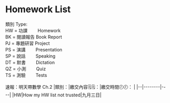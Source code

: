 # Homework List
類別 Type:
<br/>HW = 功課　　 Homework
<br/>BK = 閱讀報告 Book Report
<br/>PJ = 專題研習 Project
<br/>PS = 演講　　 Presentation
<br/>SP = 說話　　 Speaking
<br/>DT = 默書　　 Dictation
<br/>QZ = 小測　　 Quiz
<br/>TS = 測驗　　 Tests
<br/>
<br/></h4>速報：明天帶數學 Ch.2
|類別：|繳交內容🗒️🗒️：|繳交時間🕗🕗： |
|--|--------|----|
|HW|How my HW list not trusted|九月三日|